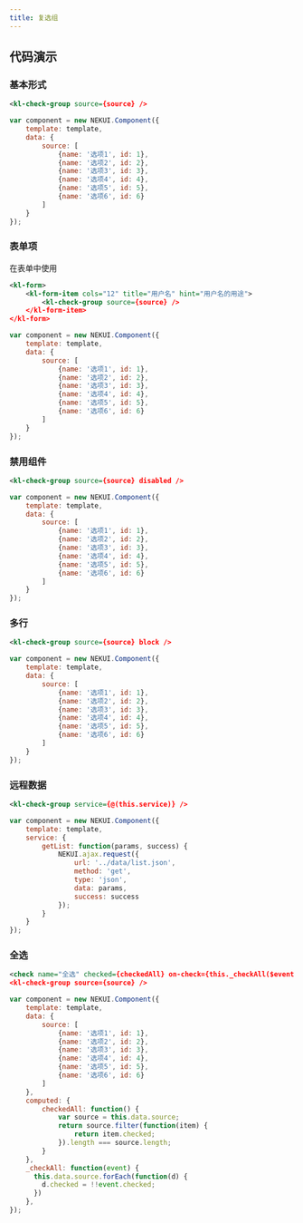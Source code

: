 ```yaml
---
title: 复选组
---
```


## 代码演示

### 基本形式

<!-- demo_start -->
<div class="m-example"></div>

```xml
<kl-check-group source={source} />
```

```javascript
var component = new NEKUI.Component({
    template: template,
    data: {
        source: [
            {name: '选项1', id: 1},
            {name: '选项2', id: 2},
            {name: '选项3', id: 3},
            {name: '选项4', id: 4},
            {name: '选项5', id: 5},
            {name: '选项6', id: 6}
        ]
    }
});
```
<!-- demo_end -->

### 表单项

在表单中使用

<!-- demo_start -->
<div class="m-example"></div>

```xml
<kl-form>
    <kl-form-item cols="12" title="用户名" hint="用户名的用途">
        <kl-check-group source={source} />
    </kl-form-item>
</kl-form>
```

```javascript
var component = new NEKUI.Component({
    template: template,
    data: {
        source: [
            {name: '选项1', id: 1},
            {name: '选项2', id: 2},
            {name: '选项3', id: 3},
            {name: '选项4', id: 4},
            {name: '选项5', id: 5},
            {name: '选项6', id: 6}
        ]
    }
});
```
<!-- demo_end -->

### 禁用组件

<!-- demo_start -->
<div class="m-example"></div>

```xml
<kl-check-group source={source} disabled />
```

```javascript
var component = new NEKUI.Component({
    template: template,
    data: {
        source: [
            {name: '选项1', id: 1},
            {name: '选项2', id: 2},
            {name: '选项3', id: 3},
            {name: '选项4', id: 4},
            {name: '选项5', id: 5},
            {name: '选项6', id: 6}
        ]
    }
});
```
<!-- demo_end -->

### 多行

<!-- demo_start -->
<div class="m-example"></div>

```xml
<kl-check-group source={source} block />
```

```javascript
var component = new NEKUI.Component({
    template: template,
    data: {
        source: [
            {name: '选项1', id: 1},
            {name: '选项2', id: 2},
            {name: '选项3', id: 3},
            {name: '选项4', id: 4},
            {name: '选项5', id: 5},
            {name: '选项6', id: 6}
        ]
    }
});
```
<!-- demo_end -->

### 远程数据

<!-- demo_start -->
<div class="m-example"></div>

```xml
<kl-check-group service={@(this.service)} />
```

```javascript
var component = new NEKUI.Component({
    template: template,
    service: {
        getList: function(params, success) {
            NEKUI.ajax.request({
                url: '../data/list.json',
                method: 'get',
                type: 'json',
                data: params,
                success: success
            });
        }
    }
});
```
<!-- demo_end -->

### 全选

<!-- demo_start -->
<div class="m-example"></div>

```xml
<check name="全选" checked={checkedAll} on-check={this._checkAll($event)} />
<kl-check-group source={source} />
```

```javascript
var component = new NEKUI.Component({
    template: template,
    data: {
        source: [
            {name: '选项1', id: 1},
            {name: '选项2', id: 2},
            {name: '选项3', id: 3},
            {name: '选项4', id: 4},
            {name: '选项5', id: 5},
            {name: '选项6', id: 6}
        ]
    },
    computed: {
        checkedAll: function() {
            var source = this.data.source;
            return source.filter(function(item) {
                return item.checked;
            }).length === source.length;
        }
    },
    _checkAll: function(event) {
      this.data.source.forEach(function(d) {
        d.checked = !!event.checked;
      })
    },
});
```
<!-- demo_end -->
